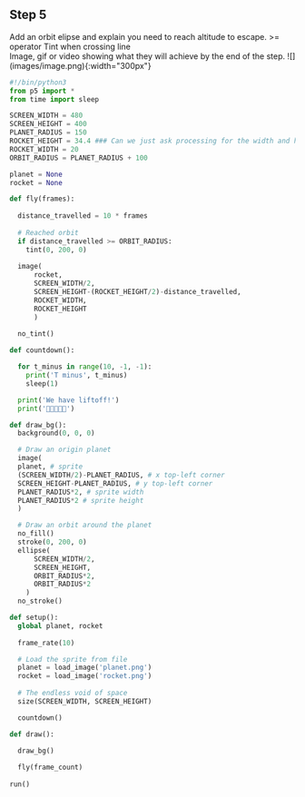 ## Step 5

<div style="display: flex; flex-wrap: wrap">
<div style="flex-basis: 200px; flex-grow: 1; margin-right: 15px;">
Add an orbit elipse and explain you need to reach altitude to escape.
>= operator
Tint when crossing line

</div>
<div>
Image, gif or video showing what they will achieve by the end of the step. ![](images/image.png){:width="300px"}
</div>
</div>


```python
#!/bin/python3
from p5 import *
from time import sleep

SCREEN_WIDTH = 480
SCREEN_HEIGHT = 400
PLANET_RADIUS = 150
ROCKET_HEIGHT = 34.4 ### Can we just ask processing for the width and height?
ROCKET_WIDTH = 20
ORBIT_RADIUS = PLANET_RADIUS + 100

planet = None
rocket = None

def fly(frames):
  
  distance_travelled = 10 * frames
  
  # Reached orbit
  if distance_travelled >= ORBIT_RADIUS:
    tint(0, 200, 0)
  
  image(
      rocket, 
      SCREEN_WIDTH/2, 
      SCREEN_HEIGHT-(ROCKET_HEIGHT/2)-distance_travelled, 
      ROCKET_WIDTH, 
      ROCKET_HEIGHT
      )
  
  no_tint()

def countdown():

  for t_minus in range(10, -1, -1):
    print('T minus', t_minus)
    sleep(1)

  print('We have liftoff!')
  print('🚀🚀🚀🚀🚀')

def draw_bg():
  background(0, 0, 0)

  # Draw an origin planet
  image(
  planet, # sprite
  (SCREEN_WIDTH/2)-PLANET_RADIUS, # x top-left corner
  SCREEN_HEIGHT-PLANET_RADIUS, # y top-left corner
  PLANET_RADIUS*2, # sprite width
  PLANET_RADIUS*2 # sprite height
  )

  # Draw an orbit around the planet
  no_fill()
  stroke(0, 200, 0)
  ellipse(
      SCREEN_WIDTH/2, 
      SCREEN_HEIGHT, 
      ORBIT_RADIUS*2,
      ORBIT_RADIUS*2
    )
  no_stroke()

def setup():
  global planet, rocket
  
  frame_rate(10)

  # Load the sprite from file
  planet = load_image('planet.png')
  rocket = load_image('rocket.png')
  
  # The endless void of space
  size(SCREEN_WIDTH, SCREEN_HEIGHT)

  countdown()

def draw():
  
  draw_bg()

  fly(frame_count)
  
run()


```